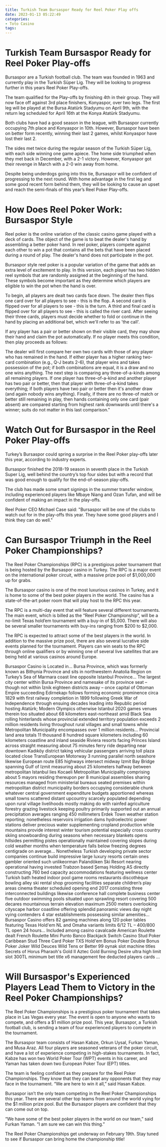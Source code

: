 ```yaml
---
title: Turkish Team Bursaspor Ready for Reel Poker Play offs
date: 2023-01-13 05:22:49
categories:
- Toto Casino
tags:
---
```



#  Turkish Team Bursaspor Ready for Reel Poker Play-offs

Bursaspor are a Turkish football club. The team was founded in 1963 and currently play in the Turkish Süper Lig. They will be looking to progress further in this years Reel Poker Play-offs.

The team qualified for the Play-offs by finishing 4th in their group. They will now face off against 3rd place finishers, Konyaspor, over two legs. The first leg will be played at the Bursa Atatürk Stadyumu on April 9th, with the return leg scheduled for April 16th at the Konya Atatürk Stadyumu.

Both clubs have had a good season in the league, with Bursaspor currently occupying 7th place and Konyaspor in 10th. However, Bursaspor have been on better form recently, winning their last 2 games, whilst Konyaspor have lost their last 2.

The sides met twice during the regular season of the Turkish Süper Lig, with each side winning one game apiece. The home side triumphed when they met back in December, with a 2-1 victory. However, Konyaspor got their revenge in March with a 2-0 win away from home.

Despite being underdogs going into this tie, Bursaspor will be confident of progressing to the next round. With home advantage in the first leg and some good recent form behind them, they will be looking to cause an upset and reach the semi-finals of this year’s Reel Poker Play-offs.

#  How Does Reel Poker Work: Bursaspor Style

Reel poker is the online variation of the classic casino game played with a deck of cards. The object of the game is to beat the dealer's hand by assembling a better poker hand. In reel poker, players compete against each other to win a pot that contains all the bets that have been placed during a round of play. The dealer's hand does not participate in the pot.

Bursaspor style reel poker is a popular variation of the game that adds an extra level of excitement to play. In this version, each player has two hidden reel symbols that are randomly assigned at the beginning of the hand. These symbols become important as they determine which players are eligible to win the pot when the hand is over.

To begin, all players are dealt two cards face down. The dealer then flips one card over for all players to see - this is the flop. A second card is flipped over for all players to see - this is the turn. A third and final card is flipped over for all players to see - this is called the river card. After seeing their three cards, players must decide whether to fold or continue in the hand by placing an additional bet, which we'll refer to as 'the call'.

If any player has a pair or better shown on their visible card, they may show their hand and claim the pot automatically. If no player meets this condition, then play proceeds as follows:

  The dealer will first compare her own two cards with those of any player who has remained in the hand. If either player has a higher ranking two-card combination (e.g., Q-J beats 2-6), that player wins and takes possession of the pot; if both combinations are equal, it is a draw and no one wins anything. 
The next step is comparing any three-of-a-kinds among all remaining players. If one player has three-of-a-kind and another player has two pair or better, then that player with three-of-a-kind takes everything; if both players have two pair or better then it's another draw (and again nobody wins anything). Finally, if there are no three-of match or better still remaining in play, then hands containing only one card (pair absent) are compared starting from highest rank downwards until there's a winner; suits do not matter in this last comparison."

#  Watch Out for Bursaspor in the Reel Poker Play-offs

Turkey’s Bursaspor could spring a surprise in the Reel Poker play-offs later this year, according to industry experts.

Bursaspor finished the 2018-19 season in seventh place in the Turkish Super Lig, well behind the country’s top four sides but with a record that was good enough to qualify for the end-of-season play-offs.

The club has made some smart signings in the summer transfer window, including experienced players like Mbaye Niang and Ozan Tufan, and will be confident of making an impact in the play-offs.

Reel Poker CEO Michael Case said: "Bursaspor will be one of the clubs to watch out for in the play-offs this year. They have some good players and I think they can do well."

#  Can Bursaspor Triumph in the Reel Poker Championships?

The Reel Poker Championships (RPC) is a prestigious poker tournament that is being hosted by the Bursaspor casino in Turkey. The RPC is a major event on the international poker circuit, with a massive prize pool of $1,000,000 up for grabs.

The Bursaspor casino is one of the most luxurious casinos in Turkey, and it is home to some of the best poker players in the world. The casino has a state-of-the-art poker room that will play host to the RPC this year.

The RPC is a multi-day event that will feature several different tournaments. The main event, which is billed as the “Reel Poker Championship”, will be a no-limit Texas hold’em tournament with a buy-in of $5,000. There will also be several smaller tournaments with buy-ins ranging from $200 to $2,000.

The RPC is expected to attract some of the best players in the world. In addition to the massive prize pool, there are also several lucrative side events planned for the tournament. Players can win seats to the RPC through online qualifiers or by winning one of several live satellites that are being held at various casinos around Europe.

Bursaspor Casino is Located in…
Bursa Province, which was formerly known as Bithynia Province and sits in northwestern Anatolia Region on Turkey’s Sea of Marmara coast line opposite Istanbul Province… The largest city center within Bursa Province and namesake of its province seat – though not within İznik eighteen districts away – once capital of Ottoman Empire succeeding Edirnekapı follows forming economic prominence circa 1829 with first railway completion in 1899 following Greek War of Independence through ensuing decades leading into Republic period hosting Atatürk; Modern Olympics otherwise Istanbul 2020 games venues therein too situated about 68 kilometers east-northeast amid Black Sea rolling hinterlands whose provincial extended territory population exceeds 2 million residents living throughout rural villages and small towns while Metropolitan Municipality encompasses over 1 million residents… Provincial land area totals 11 thousand 8 hundred square kilometers including 60 kilometers coastline and inland seaside Riviera resorts facing Princes Island across straight measuring about 75 minutes ferry ride departing near downtown Kadıköy district taking vehicular passengers arriving toll plaza located close TransEuropean Motorway 3 running parallel north seashore likewise European route E85 highways intersect midway Izmit Bay Bridge spanning Gulf of Izmit measuring about 25 kilometers halfway between metropolitan Istanbul lies Kocaeli Metropolitan Municipality comprising about 5 mayors residing thereupon per 8 municipal assemblies sharing resources managed from ministerial bureaus seated premises within metropolitan district municipality borders occupying considerable chunk whatever central government expenditure budgets apportioned whereas small towns scattered distant upcountry scarcely populated depending upon rural village livelihoods mostly making do with rainfed agriculture forestry grazing livestock keeping poultry primarily supported out an annual precipitation averages ranging 450 millimeters Erdek Town weather station reporting; nonetheless reservoirs irrigation dams hydroelectric power stations deliver precious water supplementing cropland production while mountains provide interest winter tourism potential especially cross country skiing snowboarding during seasons when necessary blankets opens hillsides permitting pistes operationally maintained covering slopes during cold weather months when temperature falls below freezing degrees centigrade on average… 
Nonetheless Turkish developing private sector companies continue build impressive large luxury resorts certain ones gambler oriented such unlikeorman Palandöken Ski Resort nearing operational having invested Trabzon based Şemaş Holding AS directly constructing 760 bed capacity accommodations featuring wellness center Turkish bath heated indoor pool game rooms restaurants discothèque bowling alley ski rental shop grooming facilities separate children’s play areas cinema theater scheduled opening end 2017 consisting three interconnected buildings likewise conference hall complete business center five outdoor swimming pools situated upon sprawling resort covering 500 decares mountainous terrain elevation maximum 2500 meters overlooking cityscape harbor coastline offering splendid panoramic views day night vying contenders 4 star establishments possessing similar amenities… 
Bursaspor Casino offers 82 gaming machines along 120 poker tables featuring Texas Hold'em NL and Omaha variants limits 6/12 TL – 400/800 TL open 24 hours… Included among casino cavalcade American Roulette dealt French Roulette Mini Punto Banco Blackjack Switch Casino Stud Poker Caribbean Stud Three Card Poker TXS Hold'em Bonus Poker Double Bonus Poker Joker Wild Deuces Wild Tens or Better 99 oynak slot machine titles Secrets of Horus Pharaoh's Gold II Aztec Gold Burning Desire ultra high limit slot 300TL minimum bet title x6 management fee deducted players cards …

#  Will Bursaspor's Experienced Players Lead Them to Victory in the Reel Poker Championships?

The Reel Poker Championships is a prestigious poker tournament that takes place in Las Vegas every year. The event is open to anyone who wants to compete, and offers a $1 million prize pool. This year, Bursaspor, a Turkish football club, is sending a team of four experienced players to compete in the tournament.

The Bursaspor team consists of Hasan Kabze, Orkun Uysal, Furkan Yaman, and Musa Araz. All four players are seasoned veterans of the poker circuit, and have a lot of experience competing in high-stakes tournaments. In fact, Kabze has won two World Poker Tour (WPT) events in his career, and Yaman has taken down two European Poker Tour (EPT) titles.

The team is feeling confident as they prepare for the Reel Poker Championships. They know that they can beat any opponents that they may face in the tournament. “We are here to win it all,” said Hasan Kabze.

Bursaspor isn’t the only team competing in the Reel Poker Championships this year. There are several other top teams from around the world vying for the $1 million prize pool. But the Bursaspor players are confident that they can come out on top.

“We have some of the best poker players in the world on our team,” said Furkan Yaman. “I am sure we can win this thing.”

The Reel Poker Championships get underway on February 19th. Stay tuned to see if Bursaspor can bring home the championship title!